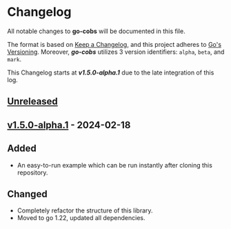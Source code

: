 # Changelog

All notable changes to **go-cobs** will be documented in this file.

The format is based on [Keep a Changelog](https://keepachangelog.com/en/1.0.0/), and this project adheres to [Go's Versioning](https://go.dev/doc/modules/release-workflow). Moreover, ***go-cobs*** utilizes 3 version identifiers: `alpha`, `beta`, and `mark`.

This Changelog starts at ***v1.5.0-alpha.1*** due to the late integration of this log.

## [Unreleased]

## [v1.5.0-alpha.1] - 2024-02-18
## Added
- An easy-to-run example which can be run instantly after cloning this repository.

## Changed
- Completely refactor the structure of this library.
- Moved to go 1.22, updated all dependencies.

[Unreleased]: https://github.com/justincpresley/go-cobs/compare/v1.5.0-alpha.1...HEAD
[v1.5.0-alpha.1]: https://github.com/justincpresley/go-cobs/releases/tag/v1.5.0-alpha.1
